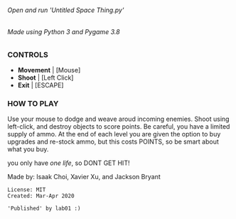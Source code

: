 ###### Open and run 'Untitled Space Thing.py'
###### Made using Python 3 and Pygame 3.8

### CONTROLS
- **Movement**  \| \[Mouse]
- **Shoot**     \| \[Left Click]
- **Exit**      \| \[ESCAPE]



### HOW TO PLAY
Use your mouse to dodge and weave aroud incoming enemies. Shoot using left\-click, and destroy objects to score points. Be careful, you have a limited supply of ammo. At the end of each level you are given the option to buy upgrades and re-stock ammo, but this costs POINTS, so be smart about what you buy.

you only have *one life*, so DONT GET HIT!

Made by: Isaak Choi, Xavier Xu, and Jackson Bryant

```
License: MIT
Created: Mar-Apr 2020

'Published' by lab01 :)
```
